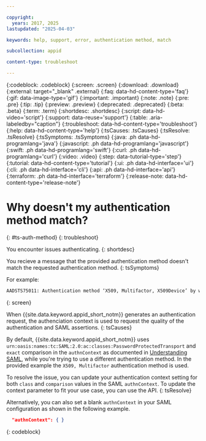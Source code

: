 ```yaml
---

copyright:
  years: 2017, 2025
lastupdated: "2025-04-03"

keywords: help, support, error, authentication method, match

subcollection: appid

content-type: troubleshoot

---
```


{:codeblock: .codeblock}
{:screen: .screen}
{:download: .download}
{:external: target="_blank" .external}
{:faq: data-hd-content-type='faq'}
{:gif: data-image-type='gif'}
{:important: .important}
{:note: .note}
{:pre: .pre}
{:tip: .tip}
{:preview: .preview}
{:deprecated: .deprecated}
{:beta: .beta}
{:term: .term}
{:shortdesc: .shortdesc}
{:script: data-hd-video='script'}
{:support: data-reuse='support'}
{:table: .aria-labeledby="caption"}
{:troubleshoot: data-hd-content-type='troubleshoot'}
{:help: data-hd-content-type='help'}
{:tsCauses: .tsCauses}
{:tsResolve: .tsResolve}
{:tsSymptoms: .tsSymptoms}
{:java: .ph data-hd-programlang='java'}
{:javascript: .ph data-hd-programlang='javascript'}
{:swift: .ph data-hd-programlang='swift'}
{:curl: .ph data-hd-programlang='curl'}
{:video: .video}
{:step: data-tutorial-type='step'}
{:tutorial: data-hd-content-type='tutorial'}
{:ui: .ph data-hd-interface='ui'}
{:cli: .ph data-hd-interface='cli'}
{:api: .ph data-hd-interface='api'}
{:terraform: .ph data-hd-interface='terraform'}
{:release-note: data-hd-content-type='release-note'}

# Why doesn't my authentication method match?
{: #ts-auth-method}
{: troubleshoot}

You encounter issues authenticating.
{: shortdesc}

You recieve a message that the provided authentication method doesn't match the requested authentication method.
{: tsSymptoms}

For example:

```txt
AADSTS75011: Authentication method ‘X509, Multifactor, X509Device’ by which the user authenticated with the service doesn't match requested authentication method 'Password, ProtectedTransport'.
```
{: screen}

When {{site.data.keyword.appid_short_notm}} generates an authentication request, the authenciation context is used to request the quality of the authentication and SAML assertions.
{: tsCauses}

By default, {{site.data.keyword.appid_short_notm}} uses `urn:oasis:names:tc:SAML:2.0:ac:classes:PasswordProtectedTransport` and `exact` comparison in the `authnContext` as documented in [Understanding SAML](/docs/appid?topic=appid-enterprise), while you're trying to use a different authentication method. In the provided example the `X509, Multifactor` authentication method is used.

To resolve the issue, you can update your authentication context setting for both `class` and `comparison` values in the SAML `authnContext`. To update the context parameter to fit your use case, you can use the API.
{: tsResolve}

Alternatively, you can also set a blank `authnContext` in your SAML configuration as shown in the following example.

```json
  "authnContext": { }
```
{: codeblock}
